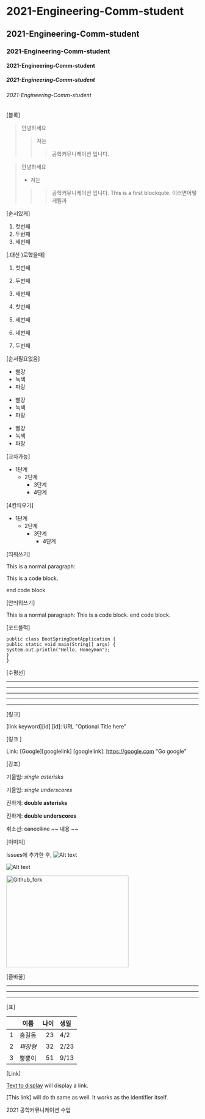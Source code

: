 # 2021-Engineering-Comm-student
## 2021-Engineering-Comm-student
### 2021-Engineering-Comm-student
#### 2021-Engineering-Comm-student
##### 2021-Engineering-Comm-student
###### 2021-Engineering-Comm-student
[블록]
> 안녕하세요
>> 저는
>>> 공학커뮤니케이션 입니다.


> 안녕하세요
> + 저는
>>> 공학커뮤니케이션 입니다.
>>> This is a first blockqute.
>> 이러면어떻게될까

[순서있게]
1. 첫번째
2. 두번째
3. 세번째

[.대신 )로했을때]

1) 첫번째
2) 두번째
3) 세번째

1) 첫번째
3) 세번째
4) 네번째
2) 두번째

[순서필요없음]

* 빨강
* 녹색
* 파랑
+ 빨강
+ 녹색
+ 파랑
- 빨강
- 녹색 
- 파랑

[교차가능]

* 1단계
  - 2단계
    + 3단계
    + 4단계

[4칸띄우기]

* 1단계
  - 2단계
    + 3단계
        + 4단계

[띄워쓰기]

This is a normal paragraph:

This is a code block.

end code block


[안띄워쓰기]

This is a normal paragraph:
This is a code block.
end code block.


[코드블럭]

```
public class BootSpringBootApplication {
public static void main(String[] args) {
System.out.println("Hello, Honeymon");
}
}
```

[수평선]

* * *
***
*****
- - -
---------------------------------------

[링크]

[link keyword][id]
[id]: URL "Optional Title here"


[링크 ]

Link: [Google][googlelink]
[googlelink]: https://google.com "Go google"


[강조]

기울임: *single asterisks*

기울임: _single underscores_

진하게: **double asterisks**

진하게: __double underscores__

취소선: ~~cancelline~~  ~~ 내용 ~~


[이미지]

Issues에 추가한 후, ![Alt text](url)

![Alt text](https://user-images.githubusercontent.com/86451061/123567058-48eaa600-d7fc-11eb-886c-cb524c11df5c.PNG)


<img src="https://user-images.githubusercontent.com/86451061/123567058-48eaa600-d7fc-11eb-886c-cb524c11df5c.PNG" width="320px" height="240px"
title="px(픽셀) 크기 설정" alt="Github_fork"></img><br/>


[줄바꿈]

---
___
***


[표]

| | 이름 | 나이 | 생일 |
| :-: | :-: | -: | :- |
| 1 | 홍길동 | 23 | 4/2 |
| 2 | *짜장형* | 32 | 2/23|
| 3 | 뿡뿡이 | 51 | 9/13 |


[Link]

[Text to display][identifier] will display a link.

[identifier]:http://www.anu.ac.kr

[This link] will do th same as well. It works as the identifier itself.





2021 공학커뮤니케이션 수업
